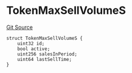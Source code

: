 # TokenMaxSellVolumeS
[Git Source](https://github.com/thrackle-io/tron/blob/5bfb84a51be01d9a959b76979e9b34e41875da67/src/client/token/handler/diamond/RuleStorage.sol)


```solidity
struct TokenMaxSellVolumeS {
    uint32 id;
    bool active;
    uint256 salesInPeriod;
    uint64 lastSellTime;
}
```

